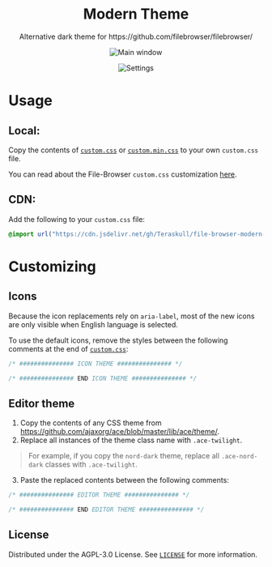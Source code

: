 <h1 align="center">
  Modern Theme
</h1>
<p align="center">
    Alternative dark theme for https://github.com/filebrowser/filebrowser/
</p>

<div align="center">

  ![Main window](https://user-images.githubusercontent.com/24798198/146664480-bdd54ca0-e6c2-4cba-ba51-dab0b8f7a28d.png)

  ![Settings](https://user-images.githubusercontent.com/24798198/146664515-f22e34a1-aadb-4820-93c8-c0e57dcac632.png)

</div>


# Usage

## Local:
Copy the contents of [`custom.css`](/custom.css) or [`custom.min.css`](/custom.min.css) to your own `custom.css` file.

You can read about the File-Browser `custom.css` customization [here](https://filebrowser.org/configuration/custom-branding).

## CDN:
Add the following to your `custom.css` file:
```css
@import url("https://cdn.jsdelivr.net/gh/Teraskull/file-browser-modern-theme@master/custom.min.css");
```

# Customizing

## Icons
Because the icon replacements rely on `aria-label`, most of the new icons are only visible when English language is selected.

To use the default icons, remove the styles between the following comments at the end of [`custom.css`](/custom.css):
```css
/* ############### ICON THEME ############### */

/* ############### END ICON THEME ############### */
```

## Editor theme
1. Copy the contents of any CSS theme from https://github.com/ajaxorg/ace/blob/master/lib/ace/theme/.
2. Replace all instances of the theme class name with `.ace-twilight`.
> For example, if you copy the `nord-dark` theme, replace all `.ace-nord-dark` classes with `.ace-twilight`.
3. Paste the replaced contents between the following comments:
```css
/* ############### EDITOR THEME ############### */

/* ############### END EDITOR THEME ############### */
```


## License

Distributed under the AGPL-3.0 License. See [`LICENSE`](/LICENSE) for more information.
